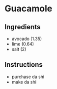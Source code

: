 # Guacamole
## Ingredients
* avocado (1.35)
* lime (0.64)
* salt (2)
## Instructions
- purchase da shi
- make da shi
